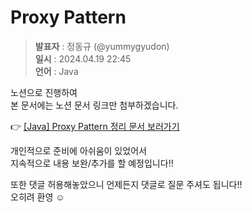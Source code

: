 # Proxy Pattern
> **발표자** : 정동규 (@yummygyudon) <br/>
> **일시** : 2024.04.19 22:45<br/>
> **언어** : Java
 
노션으로 진행하여<br/>
본 문서에는 노션 문서 링크만 첨부하겠습니다.

👉 [[Java] Proxy Pattern 정리 문서 보러가기](https://yummygyudon.notion.site/Proxy-Pattern-970f720c48d7468f8aca57a52012ac4b?pvs=4)

개인적으로 준비에 아쉬움이 있었어서<br/>
지속적으로 내용 보완/추가를 할 예정입니다!!

또한 댓글 허용해놓았으니 언제든지 댓글로 질문 주셔도 됩니다!!<br/>
오히려 환영 ☺️